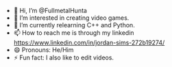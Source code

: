 - 👋 Hi, I’m @FullmetalHunta
- 👀 I’m interested in creating video games.
- 🌱 I’m currently relearning C++ and Python.
- 📫 How to reach me is through my linkedin https://www.linkedin.com/in/jordan-sims-272b19274/
- 😄 Pronouns: He/Him
- ⚡ Fun fact: I also like to edit videos.

<!---
FullmetalHunta/FullmetalHunta is a ✨ special ✨ repository because its `README.md` (this file) appears on your GitHub profile.
You can click the Preview link to take a look at your changes.
--->
